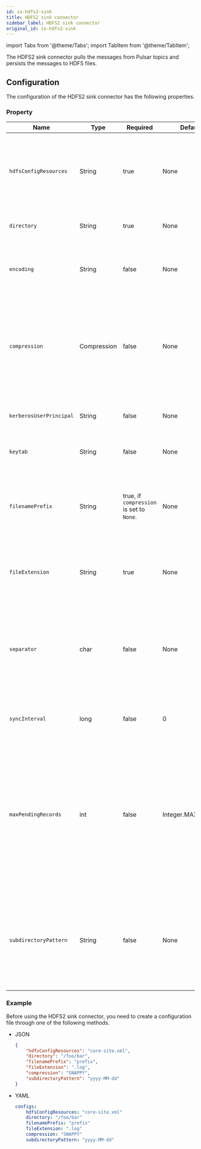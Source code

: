 ```yaml
---
id: io-hdfs2-sink
title: HDFS2 sink connector
sidebar_label: HDFS2 sink connector
original_id: io-hdfs2-sink
---
```


import Tabs from '@theme/Tabs';
import TabItem from '@theme/TabItem';


The HDFS2 sink connector pulls the messages from Pulsar topics 
and persists the messages to HDFS files.

## Configuration

The configuration of the HDFS2 sink connector has the following properties.

### Property

| Name | Type|Required | Default | Description 
|------|----------|----------|---------|-------------|
| `hdfsConfigResources` | String|true| None | A file or a comma-separated list containing the Hadoop file system configuration.<br/><br/>**Example**<br/>'core-site.xml'<br/>'hdfs-site.xml' |
| `directory` | String | true | None|The HDFS directory where files read from or written to. |
| `encoding` | String |false |None |The character encoding for the files.<br/><br/>**Example**<br/>UTF-8<br/>ASCII |
| `compression` | Compression |false |None |The compression code used to compress or de-compress the files on HDFS. <br/><br/>Below are the available options:<br/><li>BZIP2<br/></li><li>DEFLATE<br/></li><li>GZIP<br/></li><li>LZ4<br/></li><li>SNAPPY</li>|
| `kerberosUserPrincipal` |String| false| None|The principal account of Kerberos user used for authentication. |
| `keytab` | String|false|None| The full pathname of the Kerberos keytab file used for authentication. |
| `filenamePrefix` |String| true, if `compression` is set to `None`. | None |The prefix of the files created inside the HDFS directory.<br/><br/>**Example**<br/> The value of topicA result in files named topicA-. |
| `fileExtension` | String| true | None | The extension added to the files written to HDFS.<br/><br/>**Example**<br/>'.txt'<br/> '.seq' |
| `separator` | char|false |None |The character used to separate records in a text file. <br/><br/>If no value is provided, the contents from all records are concatenated together in one continuous byte array. |
| `syncInterval` | long| false |0| The interval between calls to flush data to HDFS disk in milliseconds. |
| `maxPendingRecords` |int| false|Integer.MAX_VALUE |  The maximum number of records that hold in memory before acking. <br/><br/>Setting this property to 1 makes every record send to disk before the record is acked.<br/><br/>Setting this property to a higher value allows buffering records before flushing them to disk. 
| `subdirectoryPattern` | String | false | None | A subdirectory associated with the created time of the sink.<br/>The pattern is the formatted pattern of `directory`'s subdirectory.<br/><br/>See [DateTimeFormatter](https://docs.oracle.com/javase/8/docs/api/java/time/format/DateTimeFormatter.html) for pattern's syntax. |

### Example

Before using the HDFS2 sink connector, you need to create a configuration file through one of the following methods.

* JSON 

    ```json
    {
        "hdfsConfigResources": "core-site.xml",
        "directory": "/foo/bar",
        "filenamePrefix": "prefix",
        "fileExtension": ".log",
        "compression": "SNAPPY",
        "subdirectoryPattern": "yyyy-MM-dd"
    }
    ```

* YAML

    ```yaml
    configs:
        hdfsConfigResources: "core-site.xml"
        directory: "/foo/bar"
        filenamePrefix: "prefix"
        fileExtension: ".log"
        compression: "SNAPPY"
        subdirectoryPattern: "yyyy-MM-dd"
    ```
